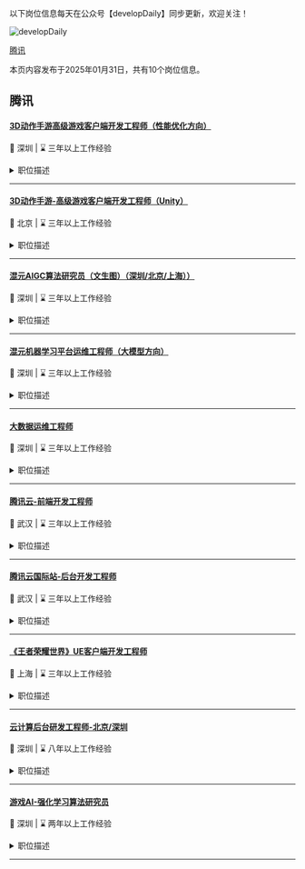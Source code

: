 以下岗位信息每天在公众号【developDaily】同步更新，欢迎关注！

<p><img alt="developDaily" src="./developDaily.png"></p>

[腾讯](#腾讯)

本页内容发布于2025年01月31日，共有10个岗位信息。

## 腾讯

#### [3D动作手游高级游戏客户端开发工程师（性能优化方向）](http://careers.tencent.com/jobdesc.html?postId=1788045906109538304)

📍 深圳 | ⌛ 三年以上工作经验

<details>
<summary>职位描述</summary>

1.负责游戏性能优化相关工作，根据需求定制和改进引擎底层功能；

2.负责Unity新版本的特性研究和二次开发，从引擎角度提出业务侧优化方案；

3.优化游戏性能和内存，分析、定位并解决手游中的Bug、Crash等疑难问题；

4.协助美术和测试团队建立性能监控体系，制定标准和制作规范，完善并持续优化工具链，提高工作效率；

5.关注业界技术发展，进行前沿技术预研，努力将新技术应用于项目中并创造实际价值。
</details>

---

#### [3D动作手游-高级游戏客户端开发工程师（Unity）](http://careers.tencent.com/jobdesc.html?postId=1602923405294706688)

📍 北京 | ⌛ 三年以上工作经验

<details>
<summary>职位描述</summary>

1.负责游戏客户端框架设计与业务需求开发；

2.负责游戏开发相关工具链支持；

3.负责优化游戏客户端性能优化和体验调优。
</details>

---

#### [混元AIGC算法研究员（文生图）（深圳/北京/上海））](http://careers.tencent.com/jobdesc.html?postId=1810280910784831488)

📍 深圳 | ⌛ 三年以上工作经验

<details>
<summary>职位描述</summary>

1.通过内容（文本/图像/音频/3D模型等）生成模型的研究优化，解决目前算法在生成质量、多样性、可控性、生成效率等上的问题，并最终有效改善用户体验和生产效能，协助算法的产品化落地；

2.从事图像生成、多模态大模型、小样本学习领域算法训练和优化；

3.结合自有产品和业务需求，从 prompt优化、生成模型研发、adapter研发，性能加速等方面优化Α绘画，AI文字生成，Al视频生成等效果和体验，解决面向业务场景的应用和落地时的算法卡点问题；

4.解决多模态生成模型的工业化部署问题，深入探索模型设计和优化的研发工作。
</details>

---

#### [混元机器学习平台运维工程师（大模型方向）](http://careers.tencent.com/jobdesc.html?postId=1744979705657827328)

📍 深圳 | ⌛ 三年以上工作经验

<details>
<summary>职位描述</summary>

1.负责混元机器学习系统的稳定运转，支持模型开发、训练与部署的多个环节；

2.负责资源成本管理与规划，优化计算和存储资源，提升机器学习任务的执行效率；

3.负责集群管理和服务治理，设计容灾方案并实施演练，保障系统高可用和稳定性；

4.优化机器学习模型的部署流程，包括持续集成、持续部署（CI/CD）和自动化测试；

5.分析AI硬件应用中的质量性能表现，提供系统的技术支持能力，推动改进识别和落地。
</details>

---

#### [大数据运维工程师](http://careers.tencent.com/jobdesc.html?postId=1832038045981892608)

📍 深圳 | ⌛ 三年以上工作经验

<details>
<summary>职位描述</summary>

1.负责腾讯大数据平台运维工作，通过设计、开发运维平台，解决运营过程中质量和效率问题；

2.负责梳理现有服务流程、规范和存在的问题，并给出可行方案；

3.负责前后端运营效率工具开发，包括但不限于：容量管理平台、DevOps、覆盖率、自动化、健康度等。
</details>

---

#### [腾讯云-前端开发工程师](http://careers.tencent.com/jobdesc.html?postId=1853750690938122240)

📍 武汉 | ⌛ 三年以上工作经验

<details>
<summary>职位描述</summary>

1.负责web前端页面的开发，维护和优化工作；

2.负责页面相关的接入层的开发（nodejs）；

3.负责前端框架的搭建，公共组件的开发和维护。
</details>

---

#### [腾讯云国际站-后台开发工程师](http://careers.tencent.com/jobdesc.html?postId=1831965804556480512)

📍 武汉 | ⌛ 三年以上工作经验

<details>
<summary>职位描述</summary>

1.负责腾讯云国际站官网后台服务的研发；

2.参与腾讯云国际站系统的架构设计和评审，参与项目的技术攻坚和优化；

3.参与提升系统性能和改进服务质量，确保安全稳定运行；

4.备注：该岗位为腾讯子公司编制。
</details>

---

#### [《王者荣耀世界》UE客户端开发工程师](http://careers.tencent.com/jobdesc.html?postId=1399183629564780544)

📍 上海 | ⌛ 三年以上工作经验

<details>
<summary>职位描述</summary>

1.负责UE4或UE5引警客户端的开发；

2.根据游戏玩法进行技术选型，对项目核心架构进行搭建与后续功能的开发，对领域前沿保持跟进，针对需求做出最优选择；

3.负责跟进优化迭代当前的生产管线，能够主动发现问题并针对管线和玩法内容优化框架结构，提升效能；

4.分析并解决性能问题，优化引擎客户端以及DedicatedServer的性能和内存。
</details>

---

#### [云计算后台研发工程师-北京/深圳](http://careers.tencent.com/jobdesc.html?postId=1755850572277227520)

📍 深圳 | ⌛ 八年以上工作经验

<details>
<summary>职位描述</summary>

1.负责超大规模弹性计算系统的架构设计及开发工作；

2.开发和维护腾讯云的后台管理/调度系统/监控系统(类似于OpenStack)；

3.开发和维护运行在数十万宿主机上的虚拟化Agent；

4.打造业界领先的虚拟机热迁移能力；

5.负责云计算相关产品功能设计及实现。
</details>

---

#### [游戏AI-强化学习算法研究员](http://careers.tencent.com/jobdesc.html?postId=1831157606756933632)

📍 深圳 | ⌛ 两年以上工作经验

<details>
<summary>职位描述</summary>

1.参与腾讯游戏AI的算法研究和应用，包括但不限于强化学习、模仿学习、元学习等，结合游戏场景，提供技术解决方案；

2.强化学习算法应用效果优化，提高强化学习效率和效果，结合游戏场景进行应用；

3.前沿技术的探索，推进强化学习技术在业务场景的应用。
</details>

---

